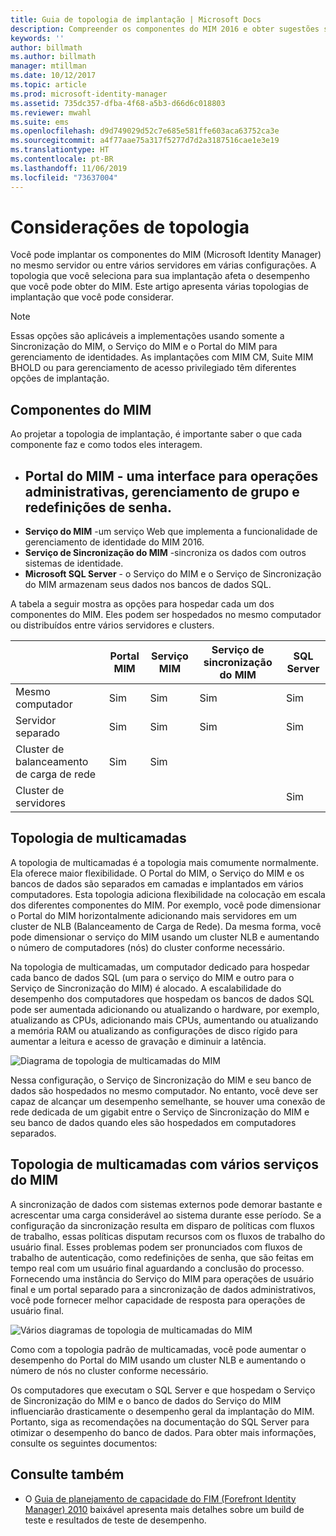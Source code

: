 ```yaml
---
title: Guia de topologia de implantação | Microsoft Docs
description: Compreender os componentes do MIM 2016 e obter sugestões sobre como implantá-los em seu ambiente.
keywords: ''
author: billmath
ms.author: billmath
manager: mtillman
ms.date: 10/12/2017
ms.topic: article
ms.prod: microsoft-identity-manager
ms.assetid: 735dc357-dfba-4f68-a5b3-d66d6c018803
ms.reviewer: mwahl
ms.suite: ems
ms.openlocfilehash: d9d749029d52c7e685e581ffe603aca63752ca3e
ms.sourcegitcommit: a4f77aae75a317f5277d7d2a3187516cae1e3e19
ms.translationtype: HT
ms.contentlocale: pt-BR
ms.lasthandoff: 11/06/2019
ms.locfileid: "73637004"
---
```

# <a name="topology-considerations"></a>Considerações de topologia
Você pode implantar os componentes do MIM (Microsoft Identity Manager) no mesmo servidor ou entre vários servidores em várias configurações. A topologia que você seleciona para sua implantação afeta o desempenho que você pode obter do MIM. Este artigo apresenta várias topologias de implantação que você pode considerar.


> [!NOTE]
> Essas opções são aplicáveis a implementações usando somente a Sincronização do MIM, o Serviço do MIM e o Portal do MIM para gerenciamento de identidades.  As implantações com MIM CM, Suite MIM BHOLD ou para gerenciamento de acesso privilegiado têm diferentes opções de implantação.


## <a name="mim-components"></a>Componentes do MIM
Ao projetar a topologia de implantação, é importante saber o que cada componente faz e como todos eles interagem.

- <a name="mim-portal---an-interface-for-password-resets-group-management-and-administrative-operations"></a>**Portal do MIM** - uma interface para operações administrativas, gerenciamento de grupo e redefinições de senha.
    -
- **Serviço do MIM** -um serviço Web que implementa a funcionalidade de gerenciamento de identidade do MIM 2016.
- **Serviço de Sincronização do MIM** -sincroniza os dados com outros sistemas de identidade.
- **Microsoft SQL Server** - o Serviço do MIM e o Serviço de Sincronização do MIM armazenam seus dados nos bancos de dados SQL.

A tabela a seguir mostra as opções para hospedar cada um dos componentes do MIM. Eles podem ser hospedados no mesmo computador ou distribuídos entre vários servidores e clusters.

| | Portal MIM | Serviço MIM | Serviço de sincronização do MIM | SQL Server |
| --- | --- | --- | --- | --- |
| Mesmo computador | Sim | Sim | Sim | Sim |
| Servidor separado | Sim | Sim | Sim | Sim |
| Cluster de balanceamento de carga de rede | Sim | Sim | | |
| Cluster de servidores | | | | Sim |


## <a name="multitier-topology"></a>Topologia de multicamadas
A topologia de multicamadas é a topologia mais comumente normalmente. Ela oferece maior flexibilidade. O Portal do MIM, o Serviço do MIM e os bancos de dados são separados em camadas e implantados em vários computadores. Esta topologia adiciona flexibilidade na colocação em escala dos diferentes componentes do MIM. Por exemplo, você pode dimensionar o Portal do MIM horizontalmente adicionando mais servidores em um cluster de NLB (Balanceamento de Carga de Rede). Da mesma forma, você pode dimensionar o serviço do MIM usando um cluster NLB e aumentando o número de computadores (nós) do cluster conforme necessário.

Na topologia de multicamadas, um computador dedicado para hospedar cada banco de dados SQL (um para o serviço do MIM e outro para o Serviço de Sincronização do MIM) é alocado. A escalabilidade do desempenho dos computadores que hospedam os bancos de dados SQL pode ser aumentada adicionando ou atualizando o hardware, por exemplo, atualizando as CPUs, adicionando mais CPUs, aumentando ou atualizando a memória RAM ou atualizando as configurações de disco rígido para aumentar a leitura e acesso de gravação e diminuir a latência.

![Diagrama de topologia de multicamadas do MIM](media/MIM-topo-multitier.png)

Nessa configuração, o Serviço de Sincronização do MIM e seu banco de dados são hospedados no mesmo computador. No entanto, você deve ser capaz de alcançar um desempenho semelhante, se houver uma conexão de rede dedicada de um gigabit entre o Serviço de Sincronização do MIM e seu banco de dados quando eles são hospedados em computadores separados.


## <a name="multitier-topology-with-multiple-mim-services"></a>Topologia de multicamadas com vários serviços do MIM
A sincronização de dados com sistemas externos pode demorar bastante e acrescentar uma carga considerável ao sistema durante esse período. Se a configuração da sincronização resulta em disparo de políticas com fluxos de trabalho, essas políticas disputam recursos com os fluxos de trabalho do usuário final. Esses problemas podem ser pronunciados com fluxos de trabalho de autenticação, como redefinições de senha, que são feitas em tempo real com um usuário final aguardando a conclusão do processo. Fornecendo uma instância do Serviço do MIM para operações de usuário final e um portal separado para a sincronização de dados administrativos, você pode fornecer melhor capacidade de resposta para operações de usuário final.

![Vários diagramas de topologia de multicamadas do MIM](media/MIM-topo-multitier-multiservice.png)

Como com a topologia padrão de multicamadas, você pode aumentar o desempenho do Portal do MIM usando um cluster NLB e aumentando o número de nós no cluster conforme necessário.

Os computadores que executam o SQL Server e que hospedam o Serviço de Sincronização do MIM e o banco de dados do Serviço do MIM influenciarão drasticamente o desempenho geral da implantação do MIM. Portanto, siga as recomendações na documentação do SQL Server para otimizar o desempenho do banco de dados. Para obter mais informações, consulte os seguintes documentos:

## <a name="see-also"></a>Consulte também

- O [Guia de planejamento de capacidade do FIM (Forefront Identity Manager) 2010](https://www.microsoft.com/en-us/download/details.aspx?id=7437) baixável apresenta mais detalhes sobre um build de teste e resultados de teste de desempenho.
